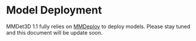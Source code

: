 # Model Deployment

MMDet3D 1.1 fully relies on [MMDeploy](https://mmdeploy.readthedocs.io/) to deploy models.
Please stay tuned and this document will be update soon.
